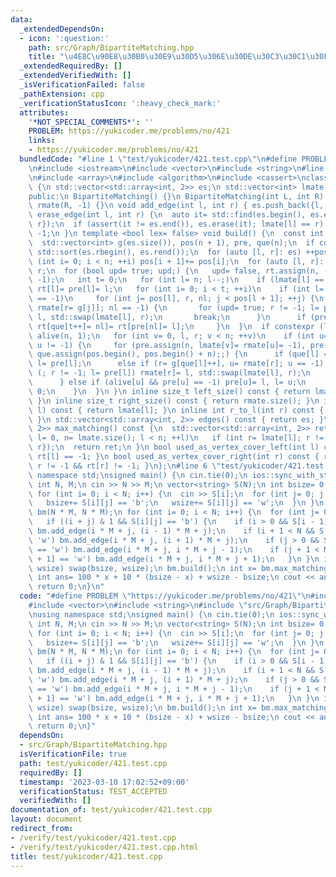```yaml
---
data:
  _extendedDependsOn:
  - icon: ':question:'
    path: src/Graph/BipartiteMatching.hpp
    title: "\u4E8C\u90E8\u30B0\u30E9\u30D5\u306E\u30DE\u30C3\u30C1\u30F3\u30B0"
  _extendedRequiredBy: []
  _extendedVerifiedWith: []
  _isVerificationFailed: false
  _pathExtension: cpp
  _verificationStatusIcon: ':heavy_check_mark:'
  attributes:
    '*NOT_SPECIAL_COMMENTS*': ''
    PROBLEM: https://yukicoder.me/problems/no/421
    links:
    - https://yukicoder.me/problems/no/421
  bundledCode: "#line 1 \"test/yukicoder/421.test.cpp\"\n#define PROBLEM \"https://yukicoder.me/problems/no/421\"\
    \n#include <iostream>\n#include <vector>\n#include <string>\n#line 3 \"src/Graph/BipartiteMatching.hpp\"\
    \n#include <array>\n#include <algorithm>\n#include <cassert>\nclass BipartiteMatching\
    \ {\n std::vector<std::array<int, 2>> es;\n std::vector<int> lmate, rmate, rt;\n\
    public:\n BipartiteMatching() {}\n BipartiteMatching(int L, int R): lmate(L, -1),\
    \ rmate(R, -1) {}\n void add_edge(int l, int r) { es.push_back({l, r}); }\n void\
    \ erase_edge(int l, int r) {\n  auto it= std::find(es.begin(), es.end(), std::array{l,\
    \ r});\n  if (assert(it != es.end()), es.erase(it); lmate[l] == r) lmate[l]= rmate[r]=\
    \ -1;\n }\n template <bool lex= false> void build() {\n  const int n= lmate.size();\n\
    \  std::vector<int> g(es.size()), pos(n + 1), pre, que(n);\n  if constexpr (lex)\
    \ std::sort(es.rbegin(), es.rend());\n  for (auto [l, r]: es) ++pos[l];\n  for\
    \ (int i= 0; i < n; ++i) pos[i + 1]+= pos[i];\n  for (auto [l, r]: es) g[--pos[l]]=\
    \ r;\n  for (bool upd= true; upd;) {\n   upd= false, rt.assign(n, -1), pre.assign(n,\
    \ -1);\n   int t= 0;\n   for (int l= n; l--;)\n    if (lmate[l] == -1) que[t++]=\
    \ rt[l]= pre[l]= l;\n   for (int i= 0; i < t; ++i)\n    if (int l= que[i]; lmate[rt[l]]\
    \ == -1)\n     for (int j= pos[l], r, nl; j < pos[l + 1]; ++j) {\n      if (nl=\
    \ rmate[r= g[j]]; nl == -1) {\n       for (upd= true; r != -1; l= pre[l]) rmate[r]=\
    \ l, std::swap(lmate[l], r);\n       break;\n      }\n      if (pre[nl] == -1)\
    \ rt[que[t++]= nl]= rt[pre[nl]= l];\n     }\n  }\n  if constexpr (lex) {\n   std::vector<char>\
    \ alive(n, 1);\n   for (int v= 0, l, r; v < n; ++v)\n    if (int u= lmate[v];\
    \ u != -1) {\n     for (pre.assign(n, lmate[v]= rmate[u]= -1), pre[l= v]= -2,\
    \ que.assign(pos.begin(), pos.begin() + n);;) {\n      if (que[l] == pos[l + 1])\
    \ l= pre[l];\n      else if (r= g[que[l]++], u= rmate[r]; u == -1) {\n       for\
    \ (; r != -1; l= pre[l]) rmate[r]= l, std::swap(lmate[l], r);\n       break;\n\
    \      } else if (alive[u] && pre[u] == -1) pre[u]= l, l= u;\n     }\n     alive[v]=\
    \ 0;\n    }\n  }\n }\n inline size_t left_size() const { return lmate.size();\
    \ }\n inline size_t right_size() const { return rmate.size(); }\n inline int l_to_r(int\
    \ l) const { return lmate[l]; }\n inline int r_to_l(int r) const { return rmate[r];\
    \ }\n std::vector<std::array<int, 2>> edges() const { return es; }\n std::vector<std::array<int,\
    \ 2>> max_matching() const {\n  std::vector<std::array<int, 2>> ret;\n  for (int\
    \ l= 0, n= lmate.size(); l < n; ++l)\n   if (int r= lmate[l]; r != -1) ret.push_back({l,\
    \ r});\n  return ret;\n }\n bool used_as_vertex_cover_left(int l) const { return\
    \ rt[l] == -1; }\n bool used_as_vertex_cover_right(int r) const { return r= rmate[r],\
    \ r != -1 && rt[r] != -1; }\n};\n#line 6 \"test/yukicoder/421.test.cpp\"\nusing\
    \ namespace std;\nsigned main() {\n cin.tie(0);\n ios::sync_with_stdio(false);\n\
    \ int N, M;\n cin >> N >> M;\n vector<string> S(N);\n int bsize= 0, wsize= 0;\n\
    \ for (int i= 0; i < N; i++) {\n  cin >> S[i];\n  for (int j= 0; j < M; j++) {\n\
    \   bsize+= S[i][j] == 'b';\n   wsize+= S[i][j] == 'w';\n  }\n }\n BipartiteMatching\
    \ bm(N * M, N * M);\n for (int i= 0; i < N; i++) {\n  for (int j= 0; j < M; j++)\n\
    \   if ((i + j) & 1 && S[i][j] == 'b') {\n    if (i > 0 && S[i - 1][j] == 'w')\
    \ bm.add_edge(i * M + j, (i - 1) * M + j);\n    if (i + 1 < N && S[i + 1][j] ==\
    \ 'w') bm.add_edge(i * M + j, (i + 1) * M + j);\n    if (j > 0 && S[i][j - 1]\
    \ == 'w') bm.add_edge(i * M + j, i * M + j - 1);\n    if (j + 1 < M && S[i][j\
    \ + 1] == 'w') bm.add_edge(i * M + j, i * M + j + 1);\n   }\n }\n if (bsize >\
    \ wsize) swap(bsize, wsize);\n bm.build();\n int x= bm.max_matching().size();\n\
    \ int ans= 100 * x + 10 * (bsize - x) + wsize - bsize;\n cout << ans << '\\n';\n\
    \ return 0;\n}\n"
  code: "#define PROBLEM \"https://yukicoder.me/problems/no/421\"\n#include <iostream>\n\
    #include <vector>\n#include <string>\n#include \"src/Graph/BipartiteMatching.hpp\"\
    \nusing namespace std;\nsigned main() {\n cin.tie(0);\n ios::sync_with_stdio(false);\n\
    \ int N, M;\n cin >> N >> M;\n vector<string> S(N);\n int bsize= 0, wsize= 0;\n\
    \ for (int i= 0; i < N; i++) {\n  cin >> S[i];\n  for (int j= 0; j < M; j++) {\n\
    \   bsize+= S[i][j] == 'b';\n   wsize+= S[i][j] == 'w';\n  }\n }\n BipartiteMatching\
    \ bm(N * M, N * M);\n for (int i= 0; i < N; i++) {\n  for (int j= 0; j < M; j++)\n\
    \   if ((i + j) & 1 && S[i][j] == 'b') {\n    if (i > 0 && S[i - 1][j] == 'w')\
    \ bm.add_edge(i * M + j, (i - 1) * M + j);\n    if (i + 1 < N && S[i + 1][j] ==\
    \ 'w') bm.add_edge(i * M + j, (i + 1) * M + j);\n    if (j > 0 && S[i][j - 1]\
    \ == 'w') bm.add_edge(i * M + j, i * M + j - 1);\n    if (j + 1 < M && S[i][j\
    \ + 1] == 'w') bm.add_edge(i * M + j, i * M + j + 1);\n   }\n }\n if (bsize >\
    \ wsize) swap(bsize, wsize);\n bm.build();\n int x= bm.max_matching().size();\n\
    \ int ans= 100 * x + 10 * (bsize - x) + wsize - bsize;\n cout << ans << '\\n';\n\
    \ return 0;\n}"
  dependsOn:
  - src/Graph/BipartiteMatching.hpp
  isVerificationFile: true
  path: test/yukicoder/421.test.cpp
  requiredBy: []
  timestamp: '2023-03-10 17:02:52+09:00'
  verificationStatus: TEST_ACCEPTED
  verifiedWith: []
documentation_of: test/yukicoder/421.test.cpp
layout: document
redirect_from:
- /verify/test/yukicoder/421.test.cpp
- /verify/test/yukicoder/421.test.cpp.html
title: test/yukicoder/421.test.cpp
---
```

